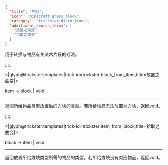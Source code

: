 ```json
{
  "title": "物品",
  "icon": "minecraft:grass_block",
  "category": "trickster:distortions",
  "additional_search_terms": [
    "放置之曲变",
    "拾取之曲变"
  ]
}
```

用于转换与物品有关法术片段的戏法。

;;;;;

<|glyph@trickster:templates|trick-id=trickster:block_from_item,title=放置之曲变|>

item -> block | void

---

返回所给物品类型放置后的方块的类型。若所给物品无法放置为方块，返回void。

;;;;;

<|glyph@trickster:templates|trick-id=trickster:item_from_block,title=拾取之曲变|>

block -> item | void

---

返回放置所给方块类型所需的物品的类型。若所给方块没有对应物品，返回void。